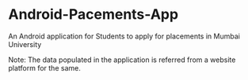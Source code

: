# Android-Pacements-App
 An Android application for Students to apply for placements in Mumbai University 
 
 Note: The data populated in the application is referred from a website platform for the same.

